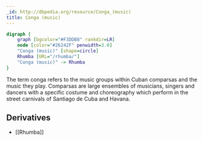 ```yaml
---
_id: http://dbpedia.org/resource/Conga_(music)
title: Conga (music)
---
```


```dot
digraph {
	graph [bgcolor="#F3DDB8" rankdir=LR]
	node [color="#26242F" penwidth=3.0]
	"Conga (music)" [shape=circle]
	Rhumba [URL="/rhumba/"]
	"Conga (music)" -> Rhumba
}
```

The term conga refers to the music groups within Cuban comparsas and the music they play. Comparsas are large ensembles of musicians, singers and dancers with a specific costume and choreography which perform in the street carnivals of Santiago de Cuba and Havana.

## Derivatives
- [[Rhumba]]
